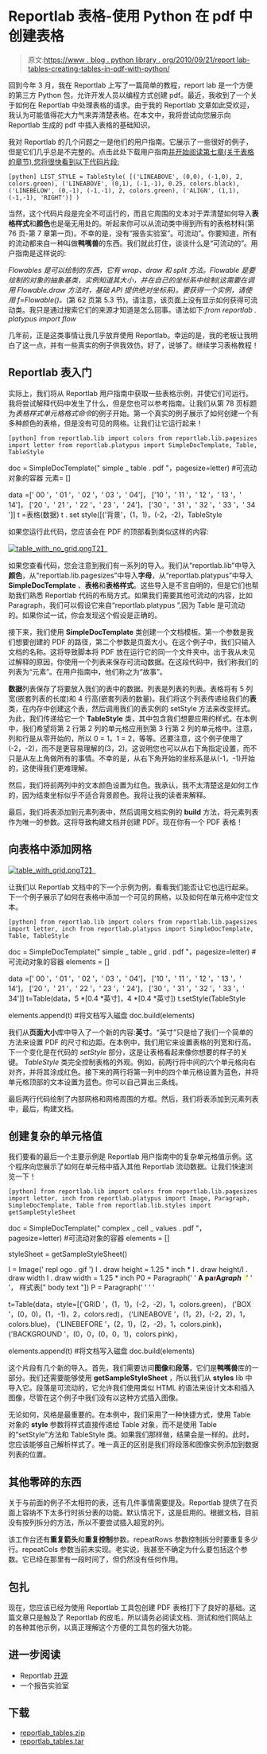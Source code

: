 # Reportlab 表格-使用 Python 在 pdf 中创建表格

> 原文:[https://www . blog . python library . org/2010/09/21/report lab-tables-creating-tables-in-pdf-with-python/](https://www.blog.pythonlibrary.org/2010/09/21/reportlab-tables-creating-tables-in-pdfs-with-python/)

回到今年 3 月，我在 Reportlab 上写了一篇简单的教程，report lab 是一个方便的第三方 Python 包，允许开发人员以编程方式创建 pdf。最近，我收到了一个关于如何在 Reportlab 中处理表格的请求。由于我的 Reportlab 文章如此受欢迎，我认为可能值得花大力气来弄清楚表格。在本文中，我将尝试向您展示向 Reportlab 生成的 pdf 中插入表格的基础知识。

我对 Reportlab 的几个问题之一是他们的用户指南。它展示了一些很好的例子，但是它们几乎总是不完整的。点击此处下载用户指南[并开始阅读第七章(关于表格的章节),您将很快看到以下代码片段:](http://www.reportlab.com/software/opensource/rl-toolkit/guide/)

`[python]
LIST_STYLE = TableStyle(
[('LINEABOVE', (0,0), (-1,0), 2, colors.green),
('LINEABOVE', (0,1), (-1,-1), 0.25, colors.black),
('LINEBELOW', (0,-1), (-1,-1), 2, colors.green),
('ALIGN', (1,1), (-1,-1), 'RIGHT')]
)` 

当然，这个代码片段是完全不可运行的，而且它周围的文本对于弄清楚如何导入**表格样式**和**颜色**也是毫无用处的。听起来你可以从流动类中得到所有的表格材料(第 76 页-第 7 章第一页)。不幸的是，没有“报告实验室”。可流动”。你要知道，所有的流动都来自一种叫做**鸭嘴兽**的东西。我们就此打住，谈谈什么是“可流动的”。用户指南是这样说的:

 *Flowables 是可以绘制的东西，它有 wrap、draw 和 split 方法。Flowable 是要绘制的对象的抽象基类，实例知道其大小，并在自己的坐标系中绘制(这需要在调用 Flowable.draw 方法时，基础 API 提供绝对坐标系)。要获得一个实例，请使用 f=Flowable()。*(第 62 页第 5.3 节)。请注意，该页面上没有显示如何获得可流动类。我只是通过搜索它们的来源才知道是怎么回事。语法如下:*from reportlab . platypus import flow*

几年前，正是这类事情让我几乎放弃使用 Reportlab。幸运的是，我的老板让我明白了这一点，并有一些真实的例子供我效仿。好了，说够了。继续学习表格教程！

## Reportlab 表入门

实际上，我们将从 Reportlab 用户指南中获取一些表格示例，并使它们可运行。我将尝试解释代码中发生了什么，但是您也可以参考指南。让我们从第 78 页标题为*表格样式单元格格式命令*的例子开始。第一个真实的例子展示了如何创建一个有多种颜色的表格，但是没有可见的网格。让我们让它运行起来！

`[python]
from reportlab.lib import colors
from reportlab.lib.pagesizes import letter
from reportlab.platypus import SimpleDocTemplate, Table, TableStyle`

doc = SimpleDocTemplate(" simple _ table . pdf "，pagesize=letter)
#可流动对象的容器
元素= []

data =[' 00 '，' 01 '，' 02 '，' 03 '，' 04']，
['10 '，' 11 '，' 12 '，' 13 '，' 14']，
['20 '，' 21 '，' 22 '，' 23 '，' 24']，
['30 '，' 31 '，' 32 '，' 33 '，' 34 ']]
t =表格(数据)
t . set style([('背景'，(1，1)，(-2，-2)，TableStyle

如果您运行此代码，您应该会在 PDF 的顶部看到类似这样的内容:

[![table_with_no_grid.png](../Images/f4b8c2cd1730afaa95e91dc823610de7.png "table_with_no_grid.png")T2】](https://www.blog.pythonlibrary.org/wp-content/uploads/2010/09/table_with_no_grid.png)

如果您查看代码，您会注意到我们有一系列的导入。我们从“reportlab.lib”中导入**颜色**，从“reportlab.lib.pagesizes”中导入**字母**，从“reportlab.platypus”中导入 **SimpleDocTemplate** 、**表格**和**表格样式**。这些导入是不言自明的，但是它们也帮助我们熟悉 Reportlab 代码的布局方式。如果我们需要其他可流动的内容，比如 Paragraph，我们可以假设它来自“reportlab.platypus ”,因为 Table 是可流动的。如果你试一试，你会发现这个假设是正确的。

接下来，我们使用 **SimpleDocTemplate** 类创建一个文档模板。第一个参数是我们想要创建的 PDF 的路径，第二个参数是页面大小。在这个例子中，我们只输入文档的名称。这将导致脚本将 PDF 放在运行它的同一个文件夹中。出于我从未见过解释的原因，你使用一个列表来保存可流动数据。在这段代码中，我们称我们的列表为“元素”。在用户指南中，他们称之为“故事”。

**数据**列表保存了将要放入我们的表中的数据。列表是列表的列表。表格将有 5 列宽(嵌套列表的长度)和 4 行高(嵌套列表的数量)。我们将这个列表传递给我们的**表**类，在内存中创建这个表，然后调用我们的表实例的 setStyle 方法来改变样式。为此，我们传递给它一个 **TableStyle** 类，其中包含我们想要应用的样式。在本例中，我们希望将第 2 行第 2 列的单元格应用到第 3 行第 2 列的单元格中。注意，列和行是从零开始的，所以 0 = 1，1 = 2，等等。还要注意，这个例子使用了(-2，-2)，而不是更容易理解的(3，2)。这说明您也可以从右下角指定设置，而不只是从左上角做所有的事情。不幸的是，从右下角开始的坐标系是从(-1，-1)开始的，这使得我们更难理解。

然后，我们将前两列中的文本颜色设置为红色。我承认，我不太清楚这是如何工作的，因为结束坐标似乎不适合背景颜色。我将让我的读者来解释。

最后，我们将表添加到元素列表中，然后调用文档实例的 **build** 方法，将元素列表作为唯一的参数。这将导致构建文档并创建 PDF。现在你有一个 PDF 表格！

## 向表格中添加网格

[![table_with_grid.png](../Images/a4f8290e45905335161f9b14edd8dc58.png "table_with_grid.png")T2】](https://www.blog.pythonlibrary.org/wp-content/uploads/2010/09/table_with_grid.png)

让我们以 Reportlab 文档中的下一个示例为例，看看我们能否让它也运行起来。下一个例子展示了如何在表格中添加一个可见的网格，以及如何在单元格中定位文本。

`[python]
from reportlab.lib import colors
from reportlab.lib.pagesizes import letter, inch
from reportlab.platypus import SimpleDocTemplate, Table, TableStyle`

doc = SimpleDocTemplate(" simple _ table _ grid . pdf "，pagesize=letter)
#可流动对象的容器
elements = []

data =[' 00 '，' 01 '，' 02 '，' 03 '，' 04']，
['10 '，' 11 '，' 12 '，' 13 '，' 14']，
['20 '，' 21 '，' 22 '，' 23 '，' 24']，
['30 '，' 31 '，' 32 '，' 33 '，' 34']]
t=Table(data，5 *[0.4 *英寸]，4 *[0.4 *英寸])
t.setStyle(TableStyle

elements.append(t)
#将文档写入磁盘
doc.build(elements)

我们从**页面大小**库中导入了一个新的内容:**英寸**。“英寸”只是给了我们一个简单的方法来设置 PDF 的尺寸和边距。在本例中，我们用它来设置表格的列宽和行高。下一个变化是在代码的 *setStyle* 部分，这是让表格看起来像你想要的样子的关键。 *TableStyle* 类完全控制表格的外观。例如，前两行将中间的六个单元格向右对齐，并将其涂成红色。接下来的两行将第一列中的四个单元格设置为蓝色，并将单元格顶部的文本设置为蓝色。你可以自己算出三条线。

最后两行代码绘制了内部网格和网格周围的方框。然后，我们将表添加到元素列表中，最后，构建文档。

## 创建复杂的单元格值

我们要看的最后一个主要示例是 Reportlab 用户指南中的复杂单元格值示例。这个程序向您展示了如何在单元格中插入其他 Reportlab 流动数据。让我们快速浏览一下！

`[python]
from reportlab.lib import colors
from reportlab.lib.pagesizes import letter, inch
from reportlab.platypus import Image, Paragraph, SimpleDocTemplate, Table
from reportlab.lib.styles import getSampleStyleSheet`

doc = SimpleDocTemplate(" complex _ cell _ values . pdf "，pagesize=letter)
#可流动对象的容器
elements = []

styleSheet = getSampleStyleSheet()

I = Image(' repl ogo . gif ')
I . draw height = 1.25 * inch * I . draw height/I . draw width
I . draw width = 1.25 * inch
P0 = Paragraph(' '
**A pa<font color="red">r</font>A*graph***
<super><font color="yellow">1</font></super>' ' '，
样式表[" body text "])
P = Paragraph(' ' ' '

t=Table(data，style=[('GRID '，(1，1)，(-2，-2)，1，colors.green)，
('BOX '，(0，0)，(1，-1)，2，colors.red)，
('LINEABOVE '，(1，2)，(-2，2)，1，colors.blue)，
('LINEBEFORE '，(2，1)，(2，-2)，1，colors.pink)，
('BACKGROUND '，(0，0，(0，0，1)，colors.pink)，

elements.append(t)
#将文档写入磁盘
doc.build(elements)

这个片段有几个新的导入。首先，我们需要访问**图像**和**段落**，它们是**鸭嘴兽**库的一部分。我们还需要能够使用 **getSampleStyleSheet** ，所以我们从 **styles** lib 中导入它。段落是可流动的，它允许我们使用类似 HTML 的语法来设计文本和插入图像，尽管在这个例子中我们没有以这种方式插入图像。

无论如何，风格是最重要的。在本例中，我们采用了一种快捷方式，使用 Table 对象的 **style** 参数将样式直接传递给 Table 对象，而不是使用 Table 的“setStyle”方法和 TableStyle 类。如果我们那样做，结果会是一样的。此时，您应该能够自己解析样式了。唯一真正的区别是我们将段落和图像实例添加到数据列表的位置。

## 其他零碎的东西

关于与前面的例子不太相符的表，还有几件事情需要提及。Reportlab 提供了在页面上容纳不下太多行时拆分表的功能。默认情况下，这是启用的。根据文档，目前没有按列拆分的方法，所以不要尝试插入超宽的列。

该工作台还有**重复箭头**和**重复控制**参数。repeatRows 参数控制拆分时要重复多少行。repeatCols 参数当前未实现。老实说，我甚至不确定为什么要包括这个参数。它已经在那里有一段时间了，但仍然没有任何作用。

## 包扎

现在，您应该已经为使用 Reportlab 工具包创建 PDF 表格打下了良好的基础。这篇文章只是触及了 Reportlab 的皮毛，所以请务必阅读文档、测试和他们网站上的各种其他示例，以真正理解这个方便的工具包的强大功能。

## 进一步阅读

*   Reportlab [开源](http://www.reportlab.com/software/opensource/)
*   一个报告实验室

## 下载

*   [reportlab_tables.zip](https://www.blog.pythonlibrary.org/wp-content/uploads/2010/09/reportlab_tables.zip)
*   [reportlab_tables.tar](https://www.blog.pythonlibrary.org/wp-content/uploads/2010/09/reportlab_tables.tar)